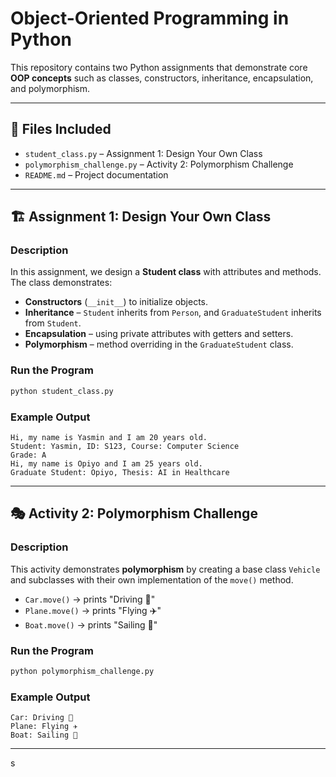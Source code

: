 # Object-Oriented Programming in Python

This repository contains two Python assignments that demonstrate core **OOP concepts** such as classes, constructors, inheritance, encapsulation, and polymorphism.

---

## 📂 Files Included

- `student_class.py` – Assignment 1: Design Your Own Class
- `polymorphism_challenge.py` – Activity 2: Polymorphism Challenge
- `README.md` – Project documentation

---

## 🏗️ Assignment 1: Design Your Own Class

### Description

In this assignment, we design a **Student class** with attributes and methods.
The class demonstrates:

- **Constructors** (`__init__`) to initialize objects.
- **Inheritance** – `Student` inherits from `Person`, and `GraduateStudent` inherits from `Student`.
- **Encapsulation** – using private attributes with getters and setters.
- **Polymorphism** – method overriding in the `GraduateStudent` class.

### Run the Program

```bash
python student_class.py
```

### Example Output

```
Hi, my name is Yasmin and I am 20 years old.
Student: Yasmin, ID: S123, Course: Computer Science
Grade: A
Hi, my name is Opiyo and I am 25 years old.
Graduate Student: Opiyo, Thesis: AI in Healthcare
```

---

## 🎭 Activity 2: Polymorphism Challenge

### Description

This activity demonstrates **polymorphism** by creating a base class `Vehicle` and subclasses with their own implementation of the `move()` method.

- `Car.move()` → prints "Driving 🚗"
- `Plane.move()` → prints "Flying ✈️"
- `Boat.move()` → prints "Sailing 🚤"

### Run the Program

```bash
python polymorphism_challenge.py
```

### Example Output

```
Car: Driving 🚗
Plane: Flying ✈️
Boat: Sailing 🚤
```

---

s
